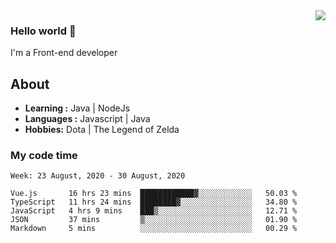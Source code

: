 <img align='right' src="https://github-readme-stats.vercel.app/api?username=jumodada&show_icons=true&theme=vue">

### Hello world 👋

I'm a Front-end developer 
    
## About
-  **Learning :** Java | NodeJs
-  **Languages :** Javascript | Java
-  **Hobbies:** Dota | The Legend of Zelda

### My code time

<!--START_SECTION:waka-->
```text
Week: 23 August, 2020 - 30 August, 2020

Vue.js       16 hrs 23 mins  ████████████▓░░░░░░░░░░░░   50.03 % 
TypeScript   11 hrs 24 mins  ████████▓░░░░░░░░░░░░░░░░   34.80 % 
JavaScript   4 hrs 9 mins    ███▒░░░░░░░░░░░░░░░░░░░░░   12.71 % 
JSON         37 mins         ▒░░░░░░░░░░░░░░░░░░░░░░░░   01.90 % 
Markdown     5 mins          ░░░░░░░░░░░░░░░░░░░░░░░░░   00.29 % 
```
<!--END_SECTION:waka-->
